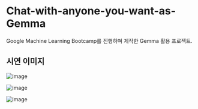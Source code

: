 # Chat-with-anyone-you-want-as-Gemma
Google Machine Learning Bootcamp를 진행하며 제작한 Gemma 활용 프로젝트.

## 시연 이미지

![image](https://github.com/user-attachments/assets/907f4c10-7f5c-4802-841a-9bfb0d3080fb)


![image](https://github.com/user-attachments/assets/b1073421-084f-418e-b7b4-88341f05009a)


![image](https://github.com/user-attachments/assets/2f2afdeb-2118-46ad-ba12-029244d3999c)
